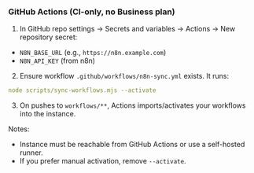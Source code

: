 ### GitHub Actions (CI-only, no Business plan)

1. In GitHub repo settings → Secrets and variables → Actions → New repository secret:

- `N8N_BASE_URL` (e.g., `https://n8n.example.com`)
- `N8N_API_KEY` (from n8n)

2. Ensure workflow `.github/workflows/n8n-sync.yml` exists. It runs:

```yaml
node scripts/sync-workflows.mjs --activate
```

3. On pushes to `workflows/**`, Actions imports/activates your workflows into the instance.

Notes:

- Instance must be reachable from GitHub Actions or use a self-hosted runner.
- If you prefer manual activation, remove `--activate`.
